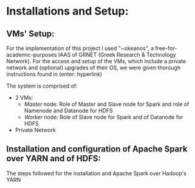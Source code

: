 # Installations and Setup:
## VMs' Setup:
For the implementation of this project I used "~okeanos", a free-for-academic-purposes IAAS of GRNET (Greek Research & Technology Network). For the access and setup of the VMs, which include a private network and (optional) upgrades of their OS, we were given thorough instructions found in (enter: hyperlink)

The system is comprised of:
- 2 VMs:
  - _Master_ node: Role of Master and Slave node for Spark and role of Namenode and Datanode for HDFS
  - _Worker_ node: Role of Slave node for Spark and of Datanode for HDFS
- Private Network

## Installation and configuration of Apache Spark over YARN and of HDFS:
The steps followed for the installation and Apache Spark over Hadoop's YARN 
